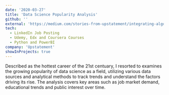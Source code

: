 ```yaml
---
date: '2020-03-27'
title: 'Data Science Popularity Analysis'
github: ''
external: 'https://medium.com/stories-from-upstatement/integrating-algolia-search-with-wordpress-multisite-e2dea3ed449c'
tech:
  - LinkedIn Job Posting
  - Udemy, Edx and Coursera Courses
  - Python and PowerBI
company: 'Upstatement'
showInProjects: true
---
```


Described as the hottest career of the 21st centuary, I resorted to examines the growing popularity of data science as a field, utilizing various data sources and analytical methods to track trends and understand the factors driving its rise. The analysis covers key areas such as job market demand, educational trends and public interest over time.
